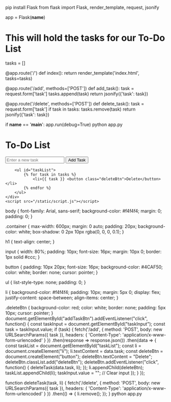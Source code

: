 pip install Flask
from flask import Flask, render_template, request, jsonify

app = Flask(__name__)

# This will hold the tasks for our To-Do List
tasks = []

@app.route('/')
def index():
    return render_template('index.html', tasks=tasks)

@app.route('/add', methods=['POST'])
def add_task():
    task = request.form['task']
    tasks.append(task)
    return jsonify({'task': task})

@app.route('/delete', methods=['POST'])
def delete_task():
    task = request.form['task']
    if task in tasks:
        tasks.remove(task)
    return jsonify({'task': task})

if __name__ == '__main__':
    app.run(debug=True)
python app.py
<!DOCTYPE html>
<html lang="en">
<head>
    <meta charset="UTF-8">
    <meta name="viewport" content="width=device-width, initial-scale=1.0">
    <title>To-Do List</title>
    <link rel="stylesheet" href="/static/styles.css">
</head>
<body>
    <div class="container">
        <h1>To-Do List</h1>
        <input type="text" id="taskInput" placeholder="Enter a new task">
        <button id="addTaskBtn">Add Task</button>
        
        <ul id="taskList">
            {% for task in tasks %}
                <li>{{ task }} <button class="deleteBtn">Delete</button></li>
            {% endfor %}
        </ul>
    </div>
    <script src="/static/script.js"></script>
</body>
</html>
body {
    font-family: Arial, sans-serif;
    background-color: #f4f4f4;
    margin: 0;
    padding: 0;
}

.container {
    max-width: 600px;
    margin: 0 auto;
    padding: 20px;
    background-color: white;
    box-shadow: 0 2px 10px rgba(0, 0, 0, 0.1);
}

h1 {
    text-align: center;
}

input {
    width: 80%;
    padding: 10px;
    font-size: 16px;
    margin: 10px 0;
    border: 1px solid #ccc;
}

button {
    padding: 10px 20px;
    font-size: 16px;
    background-color: #4CAF50;
    color: white;
    border: none;
    cursor: pointer;
}

ul {
    list-style-type: none;
    padding: 0;
}

li {
    background-color: #f4f4f4;
    padding: 10px;
    margin: 5px 0;
    display: flex;
    justify-content: space-between;
    align-items: center;
}

.deleteBtn {
    background-color: red;
    color: white;
    border: none;
    padding: 5px 10px;
    cursor: pointer;
}
document.getElementById("addTaskBtn").addEventListener("click", function() {
    const taskInput = document.getElementById("taskInput");
    const task = taskInput.value;
    if (task) {
        fetch('/add', {
            method: 'POST',
            body: new URLSearchParams({ task }),
            headers: { 'Content-Type': 'application/x-www-form-urlencoded' }
        })
        .then(response => response.json())
        .then(data => {
            const taskList = document.getElementById("taskList");
            const li = document.createElement("li");
            li.textContent = data.task;
            const deleteBtn = document.createElement("button");
            deleteBtn.textContent = "Delete";
            deleteBtn.classList.add("deleteBtn");
            deleteBtn.addEventListener("click", function() {
                deleteTask(data.task, li);
            });
            li.appendChild(deleteBtn);
            taskList.appendChild(li);
            taskInput.value = ""; // Clear input
        });
    }
});

function deleteTask(task, li) {
    fetch('/delete', {
        method: 'POST',
        body: new URLSearchParams({ task }),
        headers: { 'Content-Type': 'application/x-www-form-urlencoded' }
    })
    .then(() => {
        li.remove();
    });
}
python app.py
